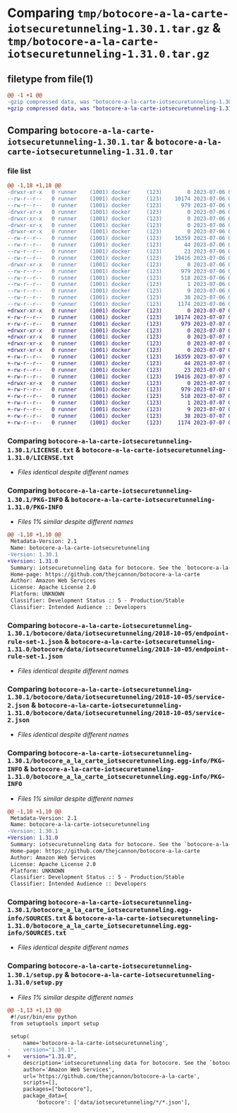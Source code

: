 # Comparing `tmp/botocore-a-la-carte-iotsecuretunneling-1.30.1.tar.gz` & `tmp/botocore-a-la-carte-iotsecuretunneling-1.31.0.tar.gz`

## filetype from file(1)

```diff
@@ -1 +1 @@
-gzip compressed data, was "botocore-a-la-carte-iotsecuretunneling-1.30.1.tar", last modified: Thu Jul  6 01:45:07 2023, max compression
+gzip compressed data, was "botocore-a-la-carte-iotsecuretunneling-1.31.0.tar", last modified: Fri Jul  7 01:43:58 2023, max compression
```

## Comparing `botocore-a-la-carte-iotsecuretunneling-1.30.1.tar` & `botocore-a-la-carte-iotsecuretunneling-1.31.0.tar`

### file list

```diff
@@ -1,18 +1,18 @@
-drwxr-xr-x   0 runner    (1001) docker     (123)        0 2023-07-06 01:45:07.294836 botocore-a-la-carte-iotsecuretunneling-1.30.1/
--rw-r--r--   0 runner    (1001) docker     (123)    10174 2023-07-06 01:45:07.000000 botocore-a-la-carte-iotsecuretunneling-1.30.1/LICENSE.txt
--rw-r--r--   0 runner    (1001) docker     (123)      979 2023-07-06 01:45:07.294836 botocore-a-la-carte-iotsecuretunneling-1.30.1/PKG-INFO
-drwxr-xr-x   0 runner    (1001) docker     (123)        0 2023-07-06 01:45:07.294836 botocore-a-la-carte-iotsecuretunneling-1.30.1/botocore/
-drwxr-xr-x   0 runner    (1001) docker     (123)        0 2023-07-06 01:45:07.294836 botocore-a-la-carte-iotsecuretunneling-1.30.1/botocore/data/
-drwxr-xr-x   0 runner    (1001) docker     (123)        0 2023-07-06 01:45:07.294836 botocore-a-la-carte-iotsecuretunneling-1.30.1/botocore/data/iotsecuretunneling/
-drwxr-xr-x   0 runner    (1001) docker     (123)        0 2023-07-06 01:45:07.294836 botocore-a-la-carte-iotsecuretunneling-1.30.1/botocore/data/iotsecuretunneling/2018-10-05/
--rw-r--r--   0 runner    (1001) docker     (123)    16359 2023-07-06 01:44:40.000000 botocore-a-la-carte-iotsecuretunneling-1.30.1/botocore/data/iotsecuretunneling/2018-10-05/endpoint-rule-set-1.json
--rw-r--r--   0 runner    (1001) docker     (123)       44 2023-07-06 01:44:40.000000 botocore-a-la-carte-iotsecuretunneling-1.30.1/botocore/data/iotsecuretunneling/2018-10-05/examples-1.json
--rw-r--r--   0 runner    (1001) docker     (123)       23 2023-07-06 01:44:40.000000 botocore-a-la-carte-iotsecuretunneling-1.30.1/botocore/data/iotsecuretunneling/2018-10-05/paginators-1.json
--rw-r--r--   0 runner    (1001) docker     (123)    19416 2023-07-06 01:44:40.000000 botocore-a-la-carte-iotsecuretunneling-1.30.1/botocore/data/iotsecuretunneling/2018-10-05/service-2.json
-drwxr-xr-x   0 runner    (1001) docker     (123)        0 2023-07-06 01:45:07.294836 botocore-a-la-carte-iotsecuretunneling-1.30.1/botocore_a_la_carte_iotsecuretunneling.egg-info/
--rw-r--r--   0 runner    (1001) docker     (123)      979 2023-07-06 01:45:07.000000 botocore-a-la-carte-iotsecuretunneling-1.30.1/botocore_a_la_carte_iotsecuretunneling.egg-info/PKG-INFO
--rw-r--r--   0 runner    (1001) docker     (123)      518 2023-07-06 01:45:07.000000 botocore-a-la-carte-iotsecuretunneling-1.30.1/botocore_a_la_carte_iotsecuretunneling.egg-info/SOURCES.txt
--rw-r--r--   0 runner    (1001) docker     (123)        1 2023-07-06 01:45:07.000000 botocore-a-la-carte-iotsecuretunneling-1.30.1/botocore_a_la_carte_iotsecuretunneling.egg-info/dependency_links.txt
--rw-r--r--   0 runner    (1001) docker     (123)        9 2023-07-06 01:45:07.000000 botocore-a-la-carte-iotsecuretunneling-1.30.1/botocore_a_la_carte_iotsecuretunneling.egg-info/top_level.txt
--rw-r--r--   0 runner    (1001) docker     (123)       38 2023-07-06 01:45:07.294836 botocore-a-la-carte-iotsecuretunneling-1.30.1/setup.cfg
--rw-r--r--   0 runner    (1001) docker     (123)     1174 2023-07-06 01:45:07.000000 botocore-a-la-carte-iotsecuretunneling-1.30.1/setup.py
+drwxr-xr-x   0 runner    (1001) docker     (123)        0 2023-07-07 01:43:58.203363 botocore-a-la-carte-iotsecuretunneling-1.31.0/
+-rw-r--r--   0 runner    (1001) docker     (123)    10174 2023-07-07 01:43:57.000000 botocore-a-la-carte-iotsecuretunneling-1.31.0/LICENSE.txt
+-rw-r--r--   0 runner    (1001) docker     (123)      979 2023-07-07 01:43:58.203363 botocore-a-la-carte-iotsecuretunneling-1.31.0/PKG-INFO
+drwxr-xr-x   0 runner    (1001) docker     (123)        0 2023-07-07 01:43:58.199362 botocore-a-la-carte-iotsecuretunneling-1.31.0/botocore/
+drwxr-xr-x   0 runner    (1001) docker     (123)        0 2023-07-07 01:43:58.199362 botocore-a-la-carte-iotsecuretunneling-1.31.0/botocore/data/
+drwxr-xr-x   0 runner    (1001) docker     (123)        0 2023-07-07 01:43:58.199362 botocore-a-la-carte-iotsecuretunneling-1.31.0/botocore/data/iotsecuretunneling/
+drwxr-xr-x   0 runner    (1001) docker     (123)        0 2023-07-07 01:43:58.199362 botocore-a-la-carte-iotsecuretunneling-1.31.0/botocore/data/iotsecuretunneling/2018-10-05/
+-rw-r--r--   0 runner    (1001) docker     (123)    16359 2023-07-07 01:43:28.000000 botocore-a-la-carte-iotsecuretunneling-1.31.0/botocore/data/iotsecuretunneling/2018-10-05/endpoint-rule-set-1.json
+-rw-r--r--   0 runner    (1001) docker     (123)       44 2023-07-07 01:43:28.000000 botocore-a-la-carte-iotsecuretunneling-1.31.0/botocore/data/iotsecuretunneling/2018-10-05/examples-1.json
+-rw-r--r--   0 runner    (1001) docker     (123)       23 2023-07-07 01:43:28.000000 botocore-a-la-carte-iotsecuretunneling-1.31.0/botocore/data/iotsecuretunneling/2018-10-05/paginators-1.json
+-rw-r--r--   0 runner    (1001) docker     (123)    19416 2023-07-07 01:43:28.000000 botocore-a-la-carte-iotsecuretunneling-1.31.0/botocore/data/iotsecuretunneling/2018-10-05/service-2.json
+drwxr-xr-x   0 runner    (1001) docker     (123)        0 2023-07-07 01:43:58.203363 botocore-a-la-carte-iotsecuretunneling-1.31.0/botocore_a_la_carte_iotsecuretunneling.egg-info/
+-rw-r--r--   0 runner    (1001) docker     (123)      979 2023-07-07 01:43:58.000000 botocore-a-la-carte-iotsecuretunneling-1.31.0/botocore_a_la_carte_iotsecuretunneling.egg-info/PKG-INFO
+-rw-r--r--   0 runner    (1001) docker     (123)      518 2023-07-07 01:43:58.000000 botocore-a-la-carte-iotsecuretunneling-1.31.0/botocore_a_la_carte_iotsecuretunneling.egg-info/SOURCES.txt
+-rw-r--r--   0 runner    (1001) docker     (123)        1 2023-07-07 01:43:58.000000 botocore-a-la-carte-iotsecuretunneling-1.31.0/botocore_a_la_carte_iotsecuretunneling.egg-info/dependency_links.txt
+-rw-r--r--   0 runner    (1001) docker     (123)        9 2023-07-07 01:43:58.000000 botocore-a-la-carte-iotsecuretunneling-1.31.0/botocore_a_la_carte_iotsecuretunneling.egg-info/top_level.txt
+-rw-r--r--   0 runner    (1001) docker     (123)       38 2023-07-07 01:43:58.203363 botocore-a-la-carte-iotsecuretunneling-1.31.0/setup.cfg
+-rw-r--r--   0 runner    (1001) docker     (123)     1174 2023-07-07 01:43:57.000000 botocore-a-la-carte-iotsecuretunneling-1.31.0/setup.py
```

### Comparing `botocore-a-la-carte-iotsecuretunneling-1.30.1/LICENSE.txt` & `botocore-a-la-carte-iotsecuretunneling-1.31.0/LICENSE.txt`

 * *Files identical despite different names*

### Comparing `botocore-a-la-carte-iotsecuretunneling-1.30.1/PKG-INFO` & `botocore-a-la-carte-iotsecuretunneling-1.31.0/PKG-INFO`

 * *Files 1% similar despite different names*

```diff
@@ -1,10 +1,10 @@
 Metadata-Version: 2.1
 Name: botocore-a-la-carte-iotsecuretunneling
-Version: 1.30.1
+Version: 1.31.0
 Summary: iotsecuretunneling data for botocore. See the `botocore-a-la-carte` package for more info.
 Home-page: https://github.com/thejcannon/botocore-a-la-carte
 Author: Amazon Web Services
 License: Apache License 2.0
 Platform: UNKNOWN
 Classifier: Development Status :: 5 - Production/Stable
 Classifier: Intended Audience :: Developers
```

### Comparing `botocore-a-la-carte-iotsecuretunneling-1.30.1/botocore/data/iotsecuretunneling/2018-10-05/endpoint-rule-set-1.json` & `botocore-a-la-carte-iotsecuretunneling-1.31.0/botocore/data/iotsecuretunneling/2018-10-05/endpoint-rule-set-1.json`

 * *Files identical despite different names*

### Comparing `botocore-a-la-carte-iotsecuretunneling-1.30.1/botocore/data/iotsecuretunneling/2018-10-05/service-2.json` & `botocore-a-la-carte-iotsecuretunneling-1.31.0/botocore/data/iotsecuretunneling/2018-10-05/service-2.json`

 * *Files identical despite different names*

### Comparing `botocore-a-la-carte-iotsecuretunneling-1.30.1/botocore_a_la_carte_iotsecuretunneling.egg-info/PKG-INFO` & `botocore-a-la-carte-iotsecuretunneling-1.31.0/botocore_a_la_carte_iotsecuretunneling.egg-info/PKG-INFO`

 * *Files 1% similar despite different names*

```diff
@@ -1,10 +1,10 @@
 Metadata-Version: 2.1
 Name: botocore-a-la-carte-iotsecuretunneling
-Version: 1.30.1
+Version: 1.31.0
 Summary: iotsecuretunneling data for botocore. See the `botocore-a-la-carte` package for more info.
 Home-page: https://github.com/thejcannon/botocore-a-la-carte
 Author: Amazon Web Services
 License: Apache License 2.0
 Platform: UNKNOWN
 Classifier: Development Status :: 5 - Production/Stable
 Classifier: Intended Audience :: Developers
```

### Comparing `botocore-a-la-carte-iotsecuretunneling-1.30.1/botocore_a_la_carte_iotsecuretunneling.egg-info/SOURCES.txt` & `botocore-a-la-carte-iotsecuretunneling-1.31.0/botocore_a_la_carte_iotsecuretunneling.egg-info/SOURCES.txt`

 * *Files identical despite different names*

### Comparing `botocore-a-la-carte-iotsecuretunneling-1.30.1/setup.py` & `botocore-a-la-carte-iotsecuretunneling-1.31.0/setup.py`

 * *Files 1% similar despite different names*

```diff
@@ -1,13 +1,13 @@
 #!/usr/bin/env python
 from setuptools import setup
 
 setup(
     name='botocore-a-la-carte-iotsecuretunneling',
-    version="1.30.1",
+    version="1.31.0",
     description='iotsecuretunneling data for botocore. See the `botocore-a-la-carte` package for more info.',
     author='Amazon Web Services',
     url='https://github.com/thejcannon/botocore-a-la-carte',
     scripts=[],
     packages=["botocore"],
     package_data={
         'botocore': ['data/iotsecuretunneling/*/*.json'],
```

